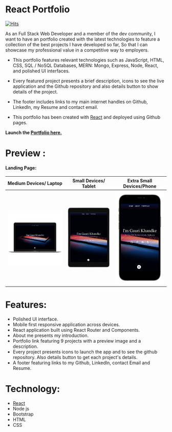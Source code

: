 # React Portfolio

[![Hits](https://hitcounter.pythonanywhere.com/count/tag.svg?url=https%3A%2F%2Fhttps://gaurikhandke.github.io/react-portfolio/)](https://gaurikhandke.github.io/react-portfolio/)

As an Full Stack Web Developer and a member of the dev community, I want to have an portfolio created with the latest technologies to feature a collection of the best projects I have developed so far, So that I can showcase my professional value in a competitive way to employers.

* This portfolio features relevant technologies such as JavaScript, HTML, CSS, SQL / NoSQL Databases, MERN: Mongo, Express, Node, React, and polished UI interfaces.

* Every featured project presents a brief description, icons to see the live application and the Github repository and also details button to show details of the project. 

* The footer includes links to my main internet handles on Github, LinkedIn, my Resume and contact email. 

* This portfolio has been created with [React](https://github.com/facebook/create-react-app) and deployed using Github pages.

**Launch the [Portfolio here.](https://gaurikhandke.github.io/react-portfolio/)**  


# Preview : 

#### Landing Page: 

|Medium Devices/ Laptop|Small Devices/ Tablet|Extra Small Devices/Phone
|--|--|--
|![Laptop](src/assets/images/Laptop.png)|![Tablet](src/assets/images/Tablet.png)|![Phone](src/assets/images/Phone.png)

# Features:

* Polished UI interface.
* Mobile first responsive application across devices.
* React application built using React Router and Components.
* About me presents my introduction.
* Portfolio link featuring 9 projects with a preview image and a description.
* Every project presents icons to launch the app and to see the github repository. Also details button to get each project's details.
* A footer featuring links to my Github, LinkedIn, contact Email and Resume.


# Technology:

* [React](https://github.com/facebook/create-react-app)
* Node js
* Bootstrap
* HTML
* CSS




